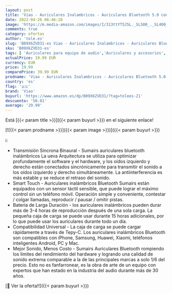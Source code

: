 ```yaml
---
layout: post
title: 'Viao - Auriculares Inalambricos - Auriculares Bluetooth 5.0 con Control Táctil - Cascos Inalámbricos Bluetooth con Micrófono Incorporado - IPX5 - para iPhone Samsung Huawei Xiaomi'
date: 2022-04-26 06:46:28
image: 'https://m.media-amazon.com/images/I/313ttYT5J5L._SL500_._SL400_.jpg'
comments: true
category: ofertas
author: 'tole.es'
slug: 'B09X6ZVD31-es Viao - Auriculares Inalambricos - Auriculares Bluetooth...'
sku: 'B09X6ZVD31-es'
tags: [ 'Auriculares para equipo de audio','Auriculares y accesorios','Electrónica','iphone','viao','🇪🇸', ]
actualPrice: 19.99 EUR
currency: EUR
price: 19.99
comparePrice: 39.99 EUR
prodname: 'Viao - Auriculares Inalambricos - Auriculares Bluetooth 5.0 con Control Táctil - Cascos Inalámbricos Bluetooth con Micrófono Incorporado - IPX5 - para iPhone Samsung Huawei Xiaomi'
country: 'es'
flag: '🇪🇸'
brand: 'Viao'
buyurl: 'https://www.amazon.es/dp/B09X6ZVD31/?tag=tolees-21'
descuento: '50.01'
average: '29.99'
---
```


Está [{{< param title >}}]({{< param buyurl >}}) en el siguiente enlace!

[![{{< param prodname >}}]({{< param image >}})]({{< param buyurl >}})

ℹ️:

- Transmisión Síncrona Binaural - Sumairs auriculares bluetooth inalámbricos La ueva Arquitectura se utiliza para optimizar profundamente el software y el hardware, y los oídos izquierdo y derecho están conectados sincrónicamente para transmitir el sonido a los oídos izquierdo y derecho simultáneamente. La antiinterferencia es más estable y se reduce el retraso del sonido.
- Smart Touch - Auriculares inalámbricos Bluetooth Sumairs están equipados con un sensor táctil sensible, que puede lograr el máximo control sin un teléfono móvil. Operación simple y conveniente, contestar / colgar llamadas, reproducir / pausar / omitir pistas.
- Batería de Larga Duración - los auriculares inalámbricos pueden durar más de 3-4 horas de reproducción después de una sola carga. La pequeña caja de carga se puede usar durante 15 horas adicionales, por lo que puede usar los auriculares durante todo un día.
- Compatibilidad Universal - La caja de carga se puede cargar rápidamente a través de Tepy-C. Los auriculares inalámbricos Bluetooth son compatibles con iPhone, Samsung, Huawei, Xiaomi, teléfonos inteligentes Android, PC y Mac.
- Mejor Sonido, Menos Costo - Sumairs Auriculares Bluetooth rompiendo los límites del rendimiento del hardware y logrando una calidad de sonido extrema comparable a la de las principales marcas a solo 1/6 del precio. Esto no es fanfarronear, es la obra de arte de un equipo con expertos que han estado en la industria del audio durante más de 30 años.

[🛒 Ver la oferta!!]({{< param buyurl >}})
